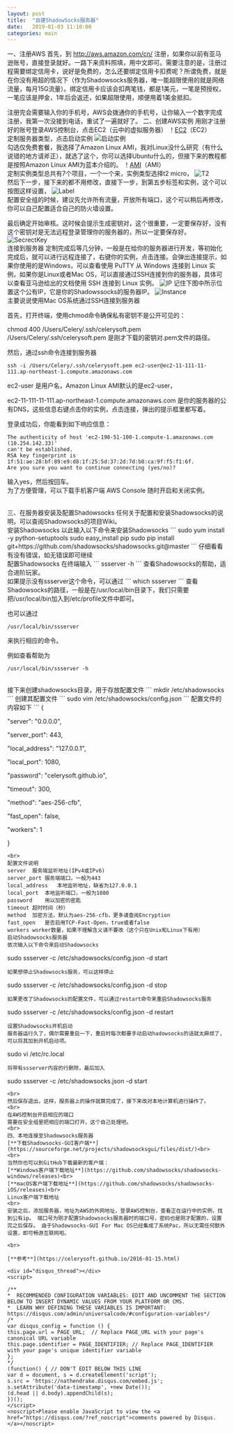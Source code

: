 ```yaml
---
layout: post
title:  "自建ShadowSocks服务器"
date:   2019-01-03 11:10:00
categories: main
---
```


[EC2]: http://githubstatic.celerysoft.com/blog/assets/postImages/2016011501.png "EC2"
[AMI]: http://githubstatic.celerysoft.com/blog/assets/postImages/2016011503.png "AMI"
[T2]: http://githubstatic.celerysoft.com/blog/assets/postImages/2016011504.png "T2"
[Label]: http://githubstatic.celerysoft.com/blog/assets/postImages/2016011505.png "Label"
[SecrectKey]: http://githubstatic.celerysoft.com/blog/assets/postImages/2016011506.png "SecrectKey"
[IP]: http://githubstatic.celerysoft.com/blog/assets/postImages/2016011507.png "IP"
[Instance]: http://githubstatic.celerysoft.com/blog/assets/postImages/2016011508.png "Instance"

一、注册AWS
首先，到 http://aws.amazon.com/cn/ 注册，如果你以前有亚马逊账号，直接登录就好。一路下来资料照填，用中文即可。需要注意的是，注册过程需要绑定信用卡，说好是免费的，怎么还要绑定信用卡扣费呢？所谓免费，就是在你没有用超的情况下（作为Shadowsocks服务器，唯一能超限使用的就是网络流量，每月15G流量）。绑定信用卡应该会扣两笔钱，都是1美元，一笔是预授权，一笔应该是押金，1年后会返还，如果超限使用，顺便用着1美金抵扣。

注册完会需要输入你的手机号，AWS会拨通你的手机号，让你输入一个数字完成注册，我第一次没接到电话，重试了一遍就好了。
二、创建AWS实例
用刚才注册好的账号登录AWS控制台，点击EC2（云中的虚拟服务器）
！[EC2]（EC2）
<br>
定制服务器类型，点击启动实例
![启动实例](http://githubstatic.celerysoft.com/blog/assets/postImages/2016011502.png "启动实例")
<br>
勾选仅免费套餐，我选择了Amazon Linux AMI，我对Linux没什么研究（有什么说错的地方请斧正），就选了这个，你可以选择Ubuntu什么的，但接下来的教程都是按照Amazon Linux AMI为蓝本介绍的。
！[AMI]（AMI）
<br>
定制实例类型总共有7个项目，一个一个来，实例类型选择t2 micro，
![T2](T2)
<br>
然后下一步，接下来的都不用修改，直接下一步，到第五步标签和实例，这个可以按图这样设置，
![Label](Label)
<br>
配置安全组的时候，建议先允许所有流量，开放所有端口，这个可以稍后再修改，你可以自己配置适合自己的防火墙设置。

最后确定开始审核。这时候会提示生成密钥对，这个很重要，一定要保存好，没有这个密钥对是无法远程登录管理你的服务器的，所以一定要保存好。
![SecrectKey](SecrectKey)
<br>
连接到服务器
定制完成后等几分钟，一般是在给你的服务器进行开发，等初始化完成后，就可以进行远程连接了，右键你的实例，点击连接。会弹出连接提示，如果你使用的是Windows，可以查看使用 PuTTY 从 Windows 连接到 Linux 实例，如果你是Linux或者Mac OS，可以直接通过SSH连接到你的服务器，具体可以查看亚马逊给出的文档使用 SSH 连接到 Linux 实例。
![IP](IP)
记住下图中所示位置这个公有IP，它是你的Shadowssocks的服务器IP。
![Instance](Instance)
<br>
主要说说使用Mac OS系统通过SSH连接到服务器

首先，打开终端，使用chmod命令确保私有密钥不是公开可见的：

chmod 400 /Users/Celery/.ssh/celerysoft.pem
/Users/Celery/.ssh/celerysoft.pem 是刚才下载的密钥对.pem文件的路径。

然后，通过ssh命令连接到服务器
```
ssh -i /Users/Celery/.ssh/celerysoft.pem ec2-user@ec2-11-111-11-111.ap-northeast-1.compute.amazonaws.com
```
ec2-user 是用户名，Amazon Linux AMI默认的是ec2-user，

ec2-11-111-11-111.ap-northeast-1.compute.amazonaws.com 是你的服务器的公有DNS，这些信息右键点击你的实例，点击连接，弹出的提示框里都写着。

登录成功后，你能看到如下响应信息：
```
The authenticity of host 'ec2-198-51-100-1.compute-1.amazonaws.com (10.254.142.33)'
can't be established.
RSA key fingerprint is 1f:51:ae:28:bf:89:e9:d8:1f:25:5d:37:2d:7d:b8:ca:9f:f5:f1:6f.
Are you sure you want to continue connecting (yes/no)?
```
输入yes，然后按回车。
<br>
为了方便管理，可以下载手机客户端 AWS Console 随时开启和关闭实例。

<br>
三、在服务器安装及配置Shadowsocks
任何关于配置和安装Shadowsocks的说明，可以查阅Shadowsocks的项目Wiki。
<br>
安装Shadowsocks
以此输入以下命令来安装Shadowsocks
```
sudo yum install -y python-setuptools
sudo easy_install pip
sudo pip install git+https://github.com/shadowsocks/shadowsocks.git@master
```
仔细看看有没有错误，如无错误即可继续
<br>
配置Shadowsocks
在终端输入
```
ssserver -h
```
查看Shadowsocks的帮助，适合进阶玩家。
<br>
如果提示没有ssserver这个命令，可以通过
```
which ssserver
```
查看Shadowsocks的路径，一般是在/usr/local/bin目录下，我们只需要把/usr/local/bin加入到/etc/profile文件中即可。

也可以通过
```
/usr/local/bin/ssserver
```
来执行相应的命令。

例如查看帮助为
```
/usr/local/bin/ssserver -h
```
<br>
接下来创建shadowsocks目录，用于存放配置文件
```
mkdir /etc/shadowsocks
```
创建其配置文件
```
sudo vim /etc/shadowsocks/config.json
```
配置文件的内容如下
```
{

"server": "0.0.0.0",

"server_port": 443,

"local_address": "127.0.0.1",

"local_port": 1080,

"password": "celerysoft.github.io",

"timeout": 300,

"method": "aes-256-cfb",

"fast_open": false,

"workers": 1

}
```
<br>
配置文件说明	 
server	服务端监听地址(IPv4或IPv6)
server_port	服务端端口，一般为443
local_address	本地监听地址，缺省为127.0.0.1
local_port	本地监听端口，一般为1080
password	用以加密的密匙
timeout	超时时间（秒）
method	加密方法，默认为aes-256-cfb，更多请查阅Encryption
fast_open	是否启用TCP-Fast-Open，true或者false
workers	worker数量，如果不理解含义请不要改（这个只在Unix和Linux下有用）
启动Shadowsocks服务器
依次输入以下命令来启动Shadowsocks
```
sudo ssserver -c /etc/shadowsocks/config.json -d start
```
如果想停止Shadowsocks服务，可以这样停止
```
sudo ssserver -c /etc/shadowsocks/config.json -d stop
```
如果更改了Shadowsocks的配置文件，可以通过restart命令来重启Shadowsocks服务
```
sudo ssserver -c /etc/shadowsocks/config.json -d restart
```
设置Shadowsocks开机启动
服务器运行久了，偶尔需要重启一下，重启时每次都要手动启动hadowsocks的话就太麻烦了，可以将其加到开机启动项。
```
sudo vi /etc/rc.local
```
将带有ssserver内容的行删除，最后加入
```
sudo ssserver -c /etc/shadowsocks.json -d start
```
<br>
然后保存退出，这样，服务器上的操作就算完成了，接下来改对本地计算机进行操作了。
<br>
在AWS控制台开启相应的端口
需要在安全组里把相应的端口打开，这个自己处理吧。
<br>
四、本地连接至Shadowsocks服务器
[**下载Shadowsocks-GUI客户端**](https://sourceforge.net/projects/shadowsocksgui/files/dist/)<br>
<br>
当然你也可以到GitHub下载最新的客户端：
[**Windows客户端下载地址**](https://github.com/shadowsocks/shadowsocks-windows/releases)<br>
[**macOS客户端下载地址**](https://github.com/shadowsocks/shadowsocks-iOS/releases)<br>
Linux客户端下载地址
<br>
安装之后，添加服务器，地址为AWS的外网地址，登录AWS控制台，查看正在运行中的实例，找到公有ip。 端口号为刚才配置Shadowsocks服务器时的端口号，密码也是刚才配置的，设置完之后保存。 由于Shadowsocks-GUI For Mac OS已经集成了系统Pac，所以无需任何额外设置，即可畅游互联网啦。

<br>

[**参考**](https://celerysoft.github.io/2016-01-15.html)

<div id="disqus_thread"></div>
<script>

/**
*  RECOMMENDED CONFIGURATION VARIABLES: EDIT AND UNCOMMENT THE SECTION BELOW TO INSERT DYNAMIC VALUES FROM YOUR PLATFORM OR CMS.
*  LEARN WHY DEFINING THESE VARIABLES IS IMPORTANT: https://disqus.com/admin/universalcode/#configuration-variables*/
/*
var disqus_config = function () {
this.page.url = PAGE_URL;  // Replace PAGE_URL with your page's canonical URL variable
this.page.identifier = PAGE_IDENTIFIER; // Replace PAGE_IDENTIFIER with your page's unique identifier variable
};
*/
(function() { // DON'T EDIT BELOW THIS LINE
var d = document, s = d.createElement('script');
s.src = 'https://nathendrake.disqus.com/embed.js';
s.setAttribute('data-timestamp', +new Date());
(d.head || d.body).appendChild(s);
})();
</script>
<noscript>Please enable JavaScript to view the <a href="https://disqus.com/?ref_noscript">comments powered by Disqus.</a></noscript>
